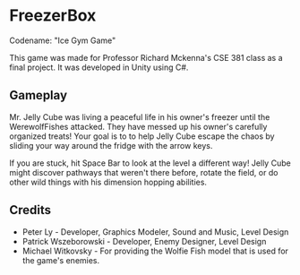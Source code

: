 # FreezerBox
Codename: "Ice Gym Game"

This game was made for Professor Richard Mckenna's CSE 381 class as a final project. It was developed in Unity using C#.

## Gameplay

Mr. Jelly Cube was living a peaceful life in his owner's freezer until
the WerewolfFishes attacked. They have messed up his owner's 
carefully organized treats! Your goal is to to help Jelly Cube escape the 
chaos by sliding your way around the fridge with the arrow keys.

If you are stuck, hit Space Bar to look at the level a different way!
Jelly Cube might discover pathways that weren't there before, rotate the
field, or do other wild things with his dimension hopping abilities.

## Credits
* Peter Ly - Developer, Graphics Modeler, Sound and Music, Level Design
* Patrick Wszeborowski - Developer, Enemy Designer, Level Design
* Michael Witkovsky - For providing the Wolfie Fish model that is used for the game's enemies.
